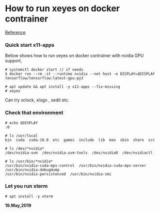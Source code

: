 # How to run xeyes on docker contrainer

[Reference](https://qiita.com/hoto17296/items/7c1ba10c1575c6c38105)  

### Quick start x11-apps

Bellow shows how to run xeyes on docker contrainer with nvidia GPU support,  

```
# systemctl docker start // if needs 
$ docker run --rm -it --runtime nvidia --net host -e DISPLAY=$DISPLAY tensorflow/tensorflow:latest-gpu-py3

# apt update && apt install -y x11-apps --fix-missing
# xeyes
```
Can try xclock, xlogo , xedit etc.  

### Check that environment

```
# echo $DISPLAY
:0

# ls /usr/local
bin  cuda  cuda-10.0  etc  games  include  lib  man  sbin  share  src

# ls /dev/*nvidia*
/dev/nvidia-uvm  /dev/nvidia-uvm-tools  /dev/nvidia0  /dev/nvidiactl

# ls /usr/bin/*nvidia*
/usr/bin/nvidia-cuda-mps-control  /usr/bin/nvidia-cuda-mps-server  /usr/bin/nvidia-debugdump
/usr/bin/nvidia-persistenced  /usr/bin/nvidia-smi
```

### Let you run xterm
```
# apt install -y xterm
```

**19.May,2019**


